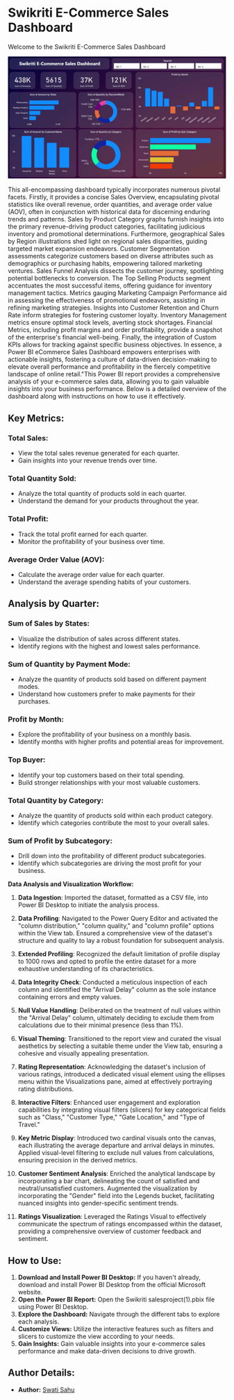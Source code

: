# Swikriti E-Commerce Sales Dashboard

Welcome to the Swikriti E-Commerce Sales Dashboard

![](https://github.com/swatisahu1998/E-Commerce-Sales-Dashboard-Using-PowerBI/blob/main/Dashboard.jpg)

This all-encompassing dashboard typically incorporates numerous pivotal facets. Firstly, it provides a concise Sales Overview,  encapsulating pivotal statistics like overall revenue, order quantities, and average order value (AOV), often in conjunction with historical data for discerning enduring trends and patterns.  Sales by Product Category graphs furnish insights into the primary revenue-driving product categories, facilitating judicious inventory and promotional determinations. Furthermore, geographical Sales by Region illustrations shed light on regional sales disparities, guiding targeted market expansion endeavors. 
Customer Segmentation assessments categorize customers based on diverse attributes such as demographics or purchasing habits, empowering tailored marketing ventures.  Sales Funnel Analysis dissects the customer journey, spotlighting potential bottlenecks to conversion. The Top Selling Products segment accentuates the most successful items,  offering guidance for inventory management tactics. Metrics gauging Marketing Campaign Performance aid in assessing the effectiveness of promotional endeavors, assisting in refining marketing strategies. Insights into Customer Retention and Churn Rate inform strategies for fostering customer loyalty. Inventory Management metrics ensure optimal stock levels, averting stock shortages. Financial Metrics, including profit margins and order profitability, provide a snapshot of the enterprise's financial well-being. Finally, the integration of Custom KPIs allows for tracking against specific business objectives. In essence, a Power BI eCommerce Sales Dashboard empowers enterprises with actionable insights, fostering a culture of data-driven decision-making to elevate overall performance and profitability in the fiercely competitive landscape of online retail."This Power BI report provides a comprehensive analysis of your e-commerce sales data, allowing you to gain valuable insights into your business performance. Below is a detailed overview of the dashboard along with instructions on how to use it effectively.

## Key Metrics:

### Total Sales:
- View the total sales revenue generated for each quarter.
- Gain insights into your revenue trends over time.

### Total Quantity Sold:
- Analyze the total quantity of products sold in each quarter.
- Understand the demand for your products throughout the year.

### Total Profit:
- Track the total profit earned for each quarter.
- Monitor the profitability of your business over time.

### Average Order Value (AOV):
- Calculate the average order value for each quarter.
- Understand the average spending habits of your customers.

## Analysis by Quarter:

### Sum of Sales by States:
- Visualize the distribution of sales across different states.
- Identify regions with the highest and lowest sales performance.

### Sum of Quantity by Payment Mode:
- Analyze the quantity of products sold based on different payment modes.
- Understand how customers prefer to make payments for their purchases.

### Profit by Month:
- Explore the profitability of your business on a monthly basis.
- Identify months with higher profits and potential areas for improvement.

### Top Buyer:
- Identify your top customers based on their total spending.
- Build stronger relationships with your most valuable customers.

### Total Quantity by Category:
- Analyze the quantity of products sold within each product category.
- Identify which categories contribute the most to your overall sales.

### Sum of Profit by Subcategory:
- Drill down into the profitability of different product subcategories.
- Identify which subcategories are driving the most profit for your business.

**Data Analysis and Visualization Workflow:**

1. **Data Ingestion**: Imported the dataset, formatted as a CSV file, into Power BI Desktop to initiate the analysis process.

2. **Data Profiling**: Navigated to the Power Query Editor and activated the "column distribution," "column quality," and "column profile" options within the View tab. Ensured a comprehensive view of the dataset's structure and quality to lay a robust foundation for subsequent analysis.

3. **Extended Profiling**: Recognized the default limitation of profile display to 1000 rows and opted to profile the entire dataset for a more exhaustive understanding of its characteristics.

4. **Data Integrity Check**: Conducted a meticulous inspection of each column and identified the "Arrival Delay" column as the sole instance containing errors and empty values.

5. **Null Value Handling**: Deliberated on the treatment of null values within the "Arrival Delay" column, ultimately deciding to exclude them from calculations due to their minimal presence (less than 1%).

6. **Visual Theming**: Transitioned to the report view and curated the visual aesthetics by selecting a suitable theme under the View tab, ensuring a cohesive and visually appealing presentation.

7. **Rating Representation**: Acknowledging the dataset's inclusion of various ratings, introduced a dedicated visual element using the ellipses menu within the Visualizations pane, aimed at effectively portraying rating distributions.

8. **Interactive Filters**: Enhanced user engagement and exploration capabilities by integrating visual filters (slicers) for key categorical fields such as "Class," "Customer Type," "Gate Location," and "Type of Travel."

9. **Key Metric Display**: Introduced two cardinal visuals onto the canvas, each illustrating the average departure and arrival delays in minutes. Applied visual-level filtering to exclude null values from calculations, ensuring precision in the derived metrics.

10. **Customer Sentiment Analysis**: Enriched the analytical landscape by incorporating a bar chart, delineating the count of satisfied and neutral/unsatisfied customers. Augmented the visualization by incorporating the "Gender" field into the Legends bucket, facilitating nuanced insights into gender-specific sentiment trends.

11. **Ratings Visualization**: Leveraged the Ratings Visual to effectively communicate the spectrum of ratings encompassed within the dataset, providing a comprehensive overview of customer feedback and sentiment.

## How to Use:

1. **Download and Install Power BI Desktop:** If you haven't already, download and install Power BI Desktop from the official Microsoft website.
2. **Open the Power BI Report:** Open the Swikriti salesproject(1).pbix file using Power BI Desktop.
3. **Explore the Dashboard:** Navigate through the different tabs to explore each analysis.
4. **Customize Views:** Utilize the interactive features such as filters and slicers to customize the view according to your needs.
5. **Gain Insights:** Gain valuable insights into your e-commerce sales performance and make data-driven decisions to drive growth.

## Author Details:

- **Author:** [Swati Sahu](https://github.com/swatisahu1998)

